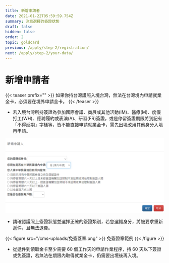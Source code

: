 ```yaml
---
title: 新增申請者
date: 2021-01-22T05:59:59.754Z
summary: 注意選擇的簽證狀態
draft: false
hidden: false
order: 2
topic: goldcard
previous: /apply/step-2/registration/
next: /apply/step-2/your-data/
---
```

# 新增申請者

{{< teaser prefix="" >}}
如果你持台灣護照入境台灣，無法在台灣境內申請就業金卡，必須要在境外申請金卡。
{{< /teaser >}}

* 若入境台灣所持簽證為參加國際會議、商展或其他活動(IM)、醫療(M)、度假打工(WH)、應聘履約或表演(A)、研習(FR)簽證，或是停留簽證期限將到記有「不得延期」字樣等，皆不能直接申請就業金卡，需先出境改用其他身分入境再申請。

![簽證狀態](/cms-uploads/簽證狀態chi.png "簽證狀態")

* 請確認護照上簽證狀態並選擇正確的簽證類別，若您選錯身分，將被要求重新遞件，且無法退費。

{{< figure src="/cms-uploads/免簽蓋章.png" >}}
免簽證章範例
{{< /figure >}}

* 從遞件到領取金卡至少需要 60 個工作天的申請作業程序，持 60 天以下簽證或免簽證，若無法在期限內取得就業金卡，仍需要出境後再入境。
